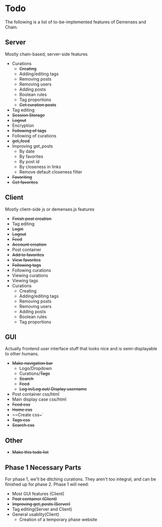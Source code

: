 # Todo
The following is a list of to-be-implemented features of Demenses and Chain.

## Server
Mostly chain-based, server-side features

+ Curations
  * ~~Creating~~
  * Adding/editing tags
  * Removing posts
  * Removing users
  * Adding posts
  * Boolean rules
  * Tag proportions
  * ~~Get curation posts~~
+ Tag editing
+ ~~Session Storage~~
+ ~~Logout~~
+ Encryption
+ ~~Following of tags~~
+ Following of curations
+ ~~get\_feed~~
+ Improving get\_posts
  * By date
  * By favorites
  * By post id
  * By closeness in links
  * Remove default closeness filter
+ ~~Favoriting~~
+ ~~Get favorites~~

## Client
Mostly client-side js or demenses.js features

+ ~~Finish post creation~~
+ Tag editing
+ ~~Login~~
+ ~~Logout~~
+ ~~Feed~~
+ ~~Account creation~~
+ Post container
+ ~~Add to favorites~~
+ ~~View favorites~~
+ ~~Following tags~~
+ Following curations
+ Viewing curations
+ Viewing tags
+ Curations
  * Creating
  * Adding/editing tags
  * Removing posts
  * Removing users
  * Adding posts
  * Boolean rules
  * Tag proportions

## GUI
Actually frontend user interface stuff that looks nice and is semi-displayable to other humans.

+ ~~Make navigation bar~~
  * Logo/Dropdown
  * Curations/~~Tags~~
  * ~~Search~~
  * ~~Feed~~
  * ~~Log in/Log out/ Display username~~
+ Post container css/html
+ Main display case css/html
+ ~~Feed css~~
+ ~~Home css~~
+ ~~Create css~`
+ ~~Tags css~~
+ ~~Search css~~
## Other

+ ~~Make this todo list~~

## Phase 1 Necessary Parts

For phase 1, we'll be ditching curations. They aren't too integral, and can be finished up for phase 2. Phase 1 will need:

+ Most GUI features (Client)
+ ~~Post container (Client)~~
+ ~~Improving get\_posts (Server)~~
+ Tag editing(Server and Client)
+ General usablity(Client)
  * Creation of a temporary phase website
